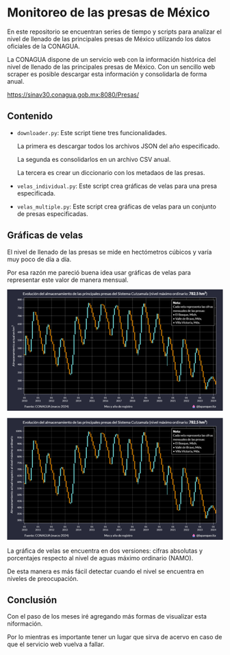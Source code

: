 # Monitoreo de las presas de México

En este repositorio se encuentran series de tiempo y scripts para analizar el nivel de llenado de las principales presas de México utilizando los datos oficiales de la CONAGUA.

La CONAGUA dispone de un servicio web con la información histórica del nivel de llenado de las principales presas de México. Con un sencillo web scraper es posible descargar esta información y consolidarla de forma anual.

https://sinav30.conagua.gob.mx:8080/Presas/

## Contenido

* `downloader.py`: Este script tiene tres funcionalidades.

    La primera es descargar todos los archivos JSON del año especificado. 

    La segunda es consolidarlos en un archivo CSV anual.
    
    La tercera es crear un diccionario con los metadaos de las presas.

* `velas_individual.py`: Este script crea gráficas de velas para una presa especificada.

* `velas_multiple.py`: Este script crea gráficas de velas para un conjunto de presas especificadas.

## Gráficas de velas
   
El nivel de llenado de las presas se mide en hectómetros cúbicos y varía muy poco de día a día.

Por esa razón me pareció buena idea usar gráficas de velas para representar este valor de manera mensual.

![1](./imgs/1.png)

![2](./imgs/2.png)

La gráfica de velas se encuentra en dos versiones: cifras absolutas y porcentajes respecto al nivel de aguas máximo ordinario (NAMO).

De esta manera es más fácil detectar cuando el nivel se encuentra en niveles de preocupación.

## Conclusión

Con el paso de los meses iré agregando más formas de visualizar esta niformación.

Por lo mientras es importante tener un lugar que sirva de acervo en caso de que el servicio web vuelva a fallar.
